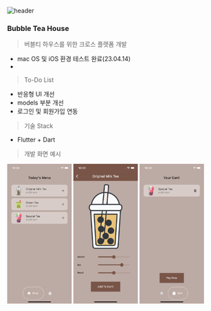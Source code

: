 ![header](https://capsule-render.vercel.app/api?type=waving&&color=auto&height=200&section=header&text=BubbleTeaHouse🧋&fontSize=65)

### Bubble Tea House

> 버블티 하우스를 위한 크로스 플랫폼 개발

- mac OS 및 iOS 환경 테스트 완료(23.04.14)
-

> To-Do List

- 반응형 UI 개선
- models 부분 개선
- 로그인 및 회원가입 연동

> 기술 Stack

- Flutter + Dart

> 개발 화면 예시

<img src="./assets/images/bubble-tea1.png" width="150px">
<img src="./assets/images/bubble-tea2.png" width="150px">
<img src="./assets/images/bubble-tea3.png" width="150px">
